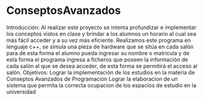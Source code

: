 # ConseptosAvanzados
Introducción:
Al realizar este proyecto se intenta profundizar e implementar los conceptos vistos en clase y brindar a los alumnos un horario al cual sea más fácil acceder y a su vez más eficiente.
Realizamos este programa en lenguaje c++, se simula una pieza de hardware que se sitúa en cada salón para de esta forma el alumno pueda ingresar su nombre o matricula y de esta forma el programa ingresa a ficheros que poseen la información de cada salón al que se desea acceder, de esta forma se permitirá el acceso al salón.
Objetivos:
Lograr la implementación de los estudios en la materia de Conseptos Avanzados de Programación
Lograr la elaboracion de un sistema que permita la correcta ocupacion de los espacios de estudio en la universidad
